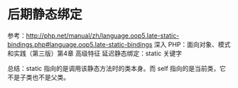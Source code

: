# 后期静态绑定

参考：http://php.net/manual/zh/language.oop5.late-static-bindings.php#language.oop5.late-static-bindings
深入 PHP：面向对象、模式和实践（第三版）第4章 高级特征 延迟静态绑定：static 关键字

总结：static 指向的是调用该静态方法时的类本身。而 self 指向的是当前类，它不是子类也不是父类。